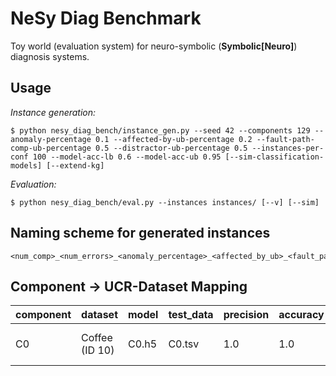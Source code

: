 # NeSy Diag Benchmark

Toy world (evaluation system) for neuro-symbolic (**Symbolic[Neuro]**) diagnosis systems.

## Usage

*Instance generation:*
```
$ python nesy_diag_bench/instance_gen.py --seed 42 --components 129 --anomaly-percentage 0.1 --affected-by-ub-percentage 0.2 --fault-path-comp-ub-percentage 0.5 --distractor-ub-percentage 0.5 --instances-per-conf 100 --model-acc-lb 0.6 --model-acc-ub 0.95 [--sim-classification-models] [--extend-kg]
```

*Evaluation:*
```
$ python nesy_diag_bench/eval.py --instances instances/ [--v] [--sim]
```

## Naming scheme for generated instances

```
<num_comp>_<num_errors>_<anomaly_percentage>_<affected_by_ub>_<fault_path_comp_ub>_<distractor_ub>_<seed>_<idx>.json
```

## Component -> UCR-Dataset Mapping

|component | dataset        | model | test_data | precision | accuracy | recall | architecture | #train | #test | len    | #classes | desc                                          |
|----------|----------------|-------|-----------|-----------|----------|--------|--------------|--------|-------|--------|----------|-----------------------------------------------|
| C0       | Coffee (ID 10) | C0.h5 | C0.tsv    | 1.0       | 1.0      | 1.0    | FCN          | 28     | 28    | 286    | 2        | spectrographs: dist. Robusta / Arabica coffee |
